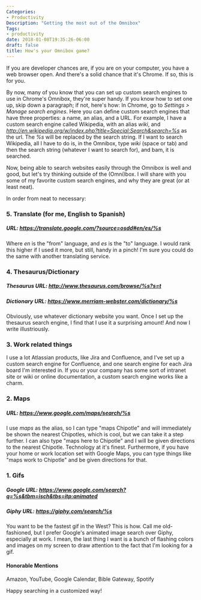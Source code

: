 ```yaml
---
Categories:
- Productivity
Description: "Getting the most out of the Omnibox"
Tags:
- productivity
date: 2018-01-08T19:35:26-06:00
draft: false
title: How's your Omnibox game?
---
```


If you are developer chances are, if you are on your computer, you
have a web browser open. And there's a solid chance that it's Chrome. If so, this is for you.

<!-- more -->

By now, many of you know that you can set up custom search engines to use in
Chrome's Omnibox, they're super handy. If you know how to set one up, skip down 
a paragraph; if not, here's how: In Chrome, go to *Settings > Manage search engines*. 
Here you can define custom search engines that have three properties: a name, 
an alias, and a URL. For example, I have a custom search engine called Wikipedia, 
with an alias *wiki*, and *http://en.wikipedia.org/w/index.php?title=Special:Search&search=%s* 
as the url. The *%s* will be replaced by the search string. If I want to search 
Wikipedia, all I have to do is, in the Omnibox, type *wiki* (space or tab) and 
then the search string (whatever I want to search for), and bam, it is searched.

Now, being able to search websites easily through the Omnibox is well and good, 
but let's try thinking outside of the (Omni)box. I will share with you some of 
my favorite custom search engines, and why they are great (or at least neat).

In order from neat to necessary:

### 5. Translate (for me, English to Spanish)
##### URL: https://translate.google.com/?source=osdd#en/es/%s
Where *en* is the "from" language, and *es* is the "to" language.
I would rank this higher if I used it more, but still, handy in a pinch! I'm sure 
you could do the same with another translating service.

### 4. Thesaurus/Dictionary
##### Thesaurus URL: http://www.thesaurus.com/browse/%s?s=t
##### Dictionary URL: https://www.merriam-webster.com/dictionary/%s
Obviously, use whatever dictionary website you want. Once I set up the thesaurus
search engine, I find that I use it a surprising amount! And now I write illustriously.

### 3. Work related things
I use a lot Atlassian products, like Jira and Confluence, and I've set up a custom
search engine for Confluence, and one search engine for each Jira board I'm 
interested in. If you or your company has some sort of intranet site or wiki or
online documentation, a custom search engine works like a charm.

### 2. Maps
##### URL: https://www.google.com/maps/search/%s
I use *maps* as the alias, so I can type "maps Chipotle" and will immediately be
shown the nearest Chipotles, which is cool, but we can take it a step further.
I can also type "maps here to Chipotle" and I will be given directions to the 
nearest Chipotle. Technology at it's finest. Furthermore, if you have your home
or work location set with Google Maps, you can type things like
"maps work to Chipotle" and be given directions for that.

### 1. Gifs
##### Google URL: https://www.google.com/search?q=%s&tbm=isch&tbs=itp:animated
##### Giphy URL: https://giphy.com/search/%s
You want to be the fastest gif in the West? This is how. Call me old-fashioned,
but I prefer Google's animated image search over Giphy, especially at work. I
mean, the last thing I want is a bunch of flashing colors and images on my screen
to draw attention to the fact that I'm looking for a gif.

#### Honorable Mentions
Amazon, YouTube, Google Calendar, Bible Gateway, Spotify

Happy searching in a customized way!